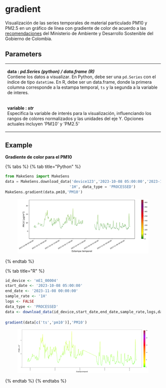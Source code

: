 # gradient

Visualización de las series temporales de material particulado PM10 y PM2.5 en un gráfico de línea con gradiente de color de acuerdo a las [recomendaciones](http://www.ideam.gov.co/documents/51310/527391/2.+Resoluci%C3%B3n+2254+de+2017+-+Niveles+Calidad+del+Aire..pdf/c22a285e-058e-42b6-aa88-2745fafad39f) del Ministerio de Ambiente y Desarrollo Sostenible del Gobierno de Colombia.

## Parameters

|                                                                                                                                                                                                                                                                                                                                                                                |
| ------------------------------------------------------------------------------------------------------------------------------------------------------------------------------------------------------------------------------------------------------------------------------------------------------------------------------------------------------------------------------ |
| <p><strong>data : </strong><em><strong>pd.Series (python) / data.frame (R)</strong></em><br>Contiene los datos a visualizar. En Python, debe ser una <code>pd.Series</code> con el índice de tipo <code>datetime</code>. En R, debe ser un data.frame, donde la primera columna corresponde a la estampa temporal, <code>ts</code> y la segunda a la variable de interes. </p> |
| <p><strong>variable : </strong><em><strong>str</strong></em><br>Especifica la variable de interés para la visualización, influenciando los rangos de colores normalizados y las unidades del eje Y. Opciones actuales incluyen 'PM10' y 'PM2.5'</p>                                                                                                                            |

## Example

**Gradiente de color para el PM10**

{% tabs %}
{% tab title="Python" %}
```python
from MakeSens import MakeSens
data = MakeSens.download_data('device123','2023-10-08 05:00:00','2023-11-08 00:00:00',
                             '1H', data_type = 'PROCESSED')
MakeSens.gradient(data.pm10,'PM10')
```

<figure><img src="../../.gitbook/assets/image.png" alt=""><figcaption></figcaption></figure>
{% endtab %}

{% tab title="R" %}
```r
id_device <- 'mE1_00004'
start_date <- '2023-10-08 05:00:00'
end_date <- '2023-11-08 00:00:00'
sample_rate <- '1H'
logs <- FALSE
data_type <- 'PROCESSED'
data <- download_data(id_device,start_date,end_date,sample_rate,logs,data_type)

gradient(data[c('ts','pm10')],'PM10')
```

<figure><img src="../../.gitbook/assets/image (2).png" alt=""><figcaption></figcaption></figure>


{% endtab %}
{% endtabs %}
